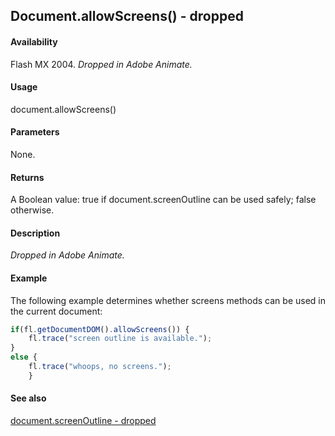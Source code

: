## Document.allowScreens() - dropped

#### Availability

Flash MX 2004. *Dropped in Adobe Animate.*

#### Usage

document.allowScreens()

#### Parameters

None.

#### Returns

A Boolean value: true if document.screenOutline can be used safely; false otherwise.

#### Description

*Dropped in Adobe Animate.*

#### Example

The following example determines whether screens methods can be used in the current document:

```javascript
if(fl.getDocumentDOM().allowScreens()) { 
    fl.trace("screen outline is available.");
}
else {
    fl.trace("whoops, no screens.");
    }

```

#### See also

[document.screenOutline - dropped](../Document_object/docum410.md)
